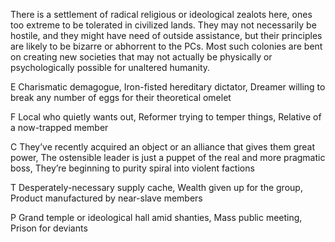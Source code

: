 There is a settlement of radical religious or ideological zealots here, ones too extreme to be tolerated in civilized lands. They may not necessarily be hostile, and they might have need of outside assistance, but their principles are likely to be bizarre or abhorrent to the PCs. Most such colonies are bent on creating new societies that may not actually be physically or psychologically possible for unaltered humanity.

E Charismatic demagogue, Iron-fisted hereditary dictator, Dreamer willing to break any number of eggs for their theoretical omelet

F Local who quietly wants out, Reformer trying to temper things, Relative of a now-trapped member

C They’ve recently acquired an object or an alliance that gives them great power, The ostensible leader is just a puppet of the real and more pragmatic boss, They’re beginning to purity spiral into violent factions

T Desperately-necessary supply cache, Wealth given up for the group, Product manufactured by near-slave members

P Grand temple or ideological hall amid shanties, Mass public meeting, Prison for deviants